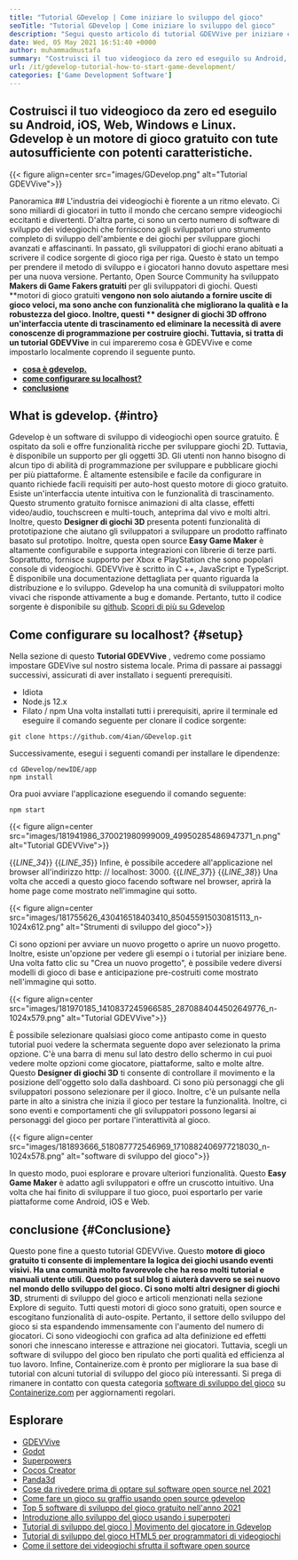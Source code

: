 ```yaml
---
title: "Tutorial GDevelop | Come iniziare lo sviluppo del gioco" 
seoTitle: "Tutorial GDevelop | Come iniziare lo sviluppo del gioco" 
description: "Segui questo articolo di tutorial GDEVVive per iniziare con lo sviluppo dei videogiochi. Gdevelop è ospitato da soli e non richiede abilità di programmazione per iniziare." 
date: Wed, 05 May 2021 16:51:40 +0000
author: muhammadmustafa
summary: "Costruisci il tuo videogioco da zero ed eseguilo su Android, iOS, Web, Windows e Linux. Gdevelop è un motore di gioco gratuito con tute autosufficiente con potenti caratteristiche." 
url: /it/gdevelop-tutorial-how-to-start-game-development/
categories: ['Game Development Software']
---
```


## Costruisci il tuo videogioco da zero ed eseguilo su Android, iOS, Web, Windows e Linux. Gdevelop è un motore di gioco gratuito con tute autosufficiente con potenti caratteristiche.

{{< figure align=center src="images/GDevelop.png" alt="Tutorial GDEVVive">}}


Panoramica ##
L'industria dei videogiochi è fiorente a un ritmo elevato. Ci sono miliardi di giocatori in tutto il mondo che cercano sempre videogiochi eccitanti e divertenti. D'altra parte, ci sono un certo numero di software di sviluppo dei videogiochi che forniscono agli sviluppatori uno strumento completo di sviluppo dell'ambiente e dei giochi per sviluppare giochi avanzati e affascinanti. In passato, gli sviluppatori di giochi erano abituati a scrivere il codice sorgente di gioco riga per riga. Questo è stato un tempo per prendere il metodo di sviluppo e i giocatori hanno dovuto aspettare mesi per una nuova versione. Pertanto, Open Source Community ha sviluppato  **Makers di Game Fakers gratuiti**  per gli sviluppatori di giochi.
Questi **motori di gioco gratuiti  **vengono non solo aiutando a fornire uscite di gioco veloci, ma sono anche con funzionalità che migliorano la qualità e la robustezza del gioco. Inoltre, questi **  designer di giochi 3D  **offrono un'interfaccia utente di trascinamento ed eliminare la necessità di avere conoscenze di programmazione per costruire giochi. Tuttavia, si tratta di un tutorial**   GDEVVive** in cui impareremo cosa è GDEVVive e come impostarlo localmente coprendo il seguente punto.
  * **[cosa è gdevelop.][1]**
  * **[come configurare su localhost?][2]**
  * **[conclusione][3]**

##  **What is gdevelop.**    {#intro}
Gdevelop è un software di sviluppo di videogiochi open source gratuito. È ospitato da soli e offre funzionalità ricche per sviluppare giochi 2D. Tuttavia, è disponibile un supporto per gli oggetti 3D. Gli utenti non hanno bisogno di alcun tipo di abilità di programmazione per sviluppare e pubblicare giochi per più piattaforme. È altamente estensibile e facile da configurare in quanto richiede facili requisiti per auto-host questo motore di gioco gratuito. Esiste un'interfaccia utente intuitiva con le funzionalità di trascinamento. Questo strumento gratuito fornisce animazioni di alta classe, effetti video/audio, touchscreen e multi-touch, anteprima dal vivo e molti altri. Inoltre, questo  **Designer di giochi 3D**  presenta potenti funzionalità di prototipazione che aiutano gli sviluppatori a sviluppare un prodotto raffinato basato sul prototipo.
Inoltre, questa open source  **Easy Game Maker**  è altamente configurabile e supporta integrazioni con librerie di terze parti. Soprattutto, fornisce supporto per Xbox e PlayStation che sono popolari console di videogiochi. GDEVVive è scritto in C ++, JavaScript e TypeScript. È disponibile una documentazione dettagliata per quanto riguarda la distribuzione e lo sviluppo. Gdevelop ha una comunità di sviluppatori molto vivaci che risponde attivamente a bug e domande. Pertanto, tutto il codice sorgente è disponibile su [github][4].
[Scopri di più su Gdevelop][5]

##  **Come configurare su localhost?**    {#setup}
Nella sezione di questo  **Tutorial GDEVVive** , vedremo come possiamo impostare GDEVive sul nostro sistema locale. Prima di passare ai passaggi successivi, assicurati di aver installato i seguenti prerequisiti.
  * Idiota
  * Node.js 12.x
  * Filato / npm
Una volta installati tutti i prerequisiti, aprire il terminale ed eseguire il comando seguente per clonare il codice sorgente:
```
git clone https://github.com/4ian/GDevelop.git
```
Successivamente, esegui i seguenti comandi per installare le dipendenze:
```
cd GDevelop/newIDE/app
npm install
```
Ora puoi avviare l'applicazione eseguendo il comando seguente:
```
npm start
```

{{< figure align=center src="images/181941986_370021980999009_49950285486947371_n.png" alt="Tutorial GDEVVive">}}

{{_LINE_34_}}
{{_LINE_35_}}
    Infine, è possibile accedere all'applicazione nel browser all'indirizzo http: // localhost: 3000.
{{_LINE_37_}}
{{_LINE_38_}}
Una volta che accedi a questo gioco facendo software nel browser, aprirà la home page come mostrato nell'immagine qui sotto.

{{< figure align=center src="images/181755626_430416518403410_850455915030815113_n-1024x612.png" alt="Strumenti di sviluppo del gioco">}}

Ci sono opzioni per avviare un nuovo progetto o aprire un nuovo progetto. Inoltre, esiste un'opzione per vedere gli esempi o i tutorial per iniziare bene.
Una volta fatto clic su "Crea un nuovo progetto", è possibile vedere diversi modelli di gioco di base e anticipazione pre-costruiti come mostrato nell'immagine qui sotto.

{{< figure align=center src="images/181970185_1410837245966585_2870884044502649776_n-1024x579.png" alt="Tutorial GDEVVive">}}

È possibile selezionare qualsiasi gioco come antipasto come in questo tutorial puoi vedere la schermata seguente dopo aver selezionato la prima opzione. C'è una barra di menu sul lato destro dello schermo in cui puoi vedere molte opzioni come giocatore, piattaforme, salto e molte altre. Questo  **Designer di giochi 3D**  ti consente di controllare il movimento e la posizione dell'oggetto solo dalla dashboard. Ci sono più personaggi che gli sviluppatori possono selezionare per il gioco. Inoltre, c'è un pulsante nella parte in alto a sinistra che inizia il gioco per testare la funzionalità. Inoltre, ci sono eventi e comportamenti che gli sviluppatori possono legarsi ai personaggi del gioco per portare l'interattività al gioco.

{{< figure align=center src="images/181893666_518087772546969_1710882406977218030_n-1024x578.png" alt="software di sviluppo del gioco">}}

In questo modo, puoi esplorare e provare ulteriori funzionalità. Questo  **Easy Game Maker**  è adatto agli sviluppatori e offre un cruscotto intuitivo. Una volta che hai finito di sviluppare il tuo gioco, puoi esportarlo per varie piattaforme come Android, iOS e Web.

##  **conclusione**    {#Conclusione}
Questo pone fine a questo tutorial GDEVVive. Questo **motore di gioco gratuito  **ti consente di implementare la logica dei giochi usando eventi visivi. Ha una comunità molto favorevole che ha reso molti tutorial e manuali utente utili. Questo post sul blog ti aiuterà davvero se sei nuovo nel mondo dello sviluppo del gioco. Ci sono molti altri**   designer di giochi 3D**, strumenti di sviluppo del gioco e articoli menzionati nella sezione Explore di seguito. Tutti questi motori di gioco sono gratuiti, open source e escogitano funzionalità di auto-ospite. Pertanto, il settore dello sviluppo del gioco si sta espandendo immensamente con l'aumento del numero di giocatori. Ci sono videogiochi con grafica ad alta definizione ed effetti sonori che innescano interesse e attrazione nei giocatori. Tuttavia, scegli un software di sviluppo del gioco ben ripulato che porti qualità ed efficienza al tuo lavoro.
Infine, Containerize.com è pronto per migliorare la sua base di tutorial con alcuni tutorial di sviluppo del gioco più interessanti. Si prega di rimanere in contatto con questa categoria [software di sviluppo del gioco][6] su [Containerize.com][7] per aggiornamenti regolari.

## Esplorare
  * [GDEVVive][8]
  * [Godot][9]
  * [Superpowers][10]
  * [Cocos Creator][11]
  * [Panda3d][12]
  * [Cose da rivedere prima di optare sul software open source nel 2021][13]
  * [Come fare un gioco su graffio usando open source gdevelop][14]
  * [Top 5 software di sviluppo del gioco gratuito nell'anno 2021][15]
  * [Introduzione allo sviluppo del gioco usando i superpoteri][16]
  * [Tutorial di sviluppo del gioco | Movimento del giocatore in Gdevelop][17]
  * [Tutorial di sviluppo del gioco HTML5 per programmatori di videogiochi][18]
  * [Come il settore dei videogiochi sfrutta il software open source][19]

  
[1]: #intro
[2]: #setup
[3]: #Conclusion
[4]: https://github.com/4ian/GDevelop
[5]: https://gdevelop-app.com/
[6]: https://products.containerize.com/game-development-software
[7]: https://www.containerize.com/
[8]: https://products.containerize.com/game-development-software/gdevelop/
[9]: https://products.containerize.com/game-development-software/godot/
[10]: https://products.containerize.com/game-development-software/superpowers/
[11]: https://products.containerize.com/game-development-software/cocos-creator/
[12]: https://products.containerize.com/game-development-software/panda3d/
[13]: https://blog.containerize.com/cmdb-software/things-to-review-before-opting-open-source-software-in-2021/
[14]: https://blog.containerize.com/game-development-software/how-to-make-a-game-on-scratch-using-open-source-gdevelop/
[15]: https://blog.containerize.com/game-development-software/top-5-free-game-development-software-in-the-year-2021/
[16]: https://blog.containerize.com/game-development-software/superpowers-animation-getting-started-with-game-development/
[17]: https://blog.containerize.com/game-development-software/game-development-tutorial-player-movement-in-gdevelop/
[18]: https://blog.containerize.com/2021/05/19/html5-game-development-tutorial-for-video-game-programmers/
[19]: https://blog.containerize.com/2021/05/07/how-video-gaming-industry-leveraging-open-source-software/
